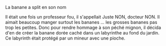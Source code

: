 La banane a split en son nom

Il était une fois un professeur fou, il s'appellait Juste NON, docteur NON.
Il aimait beaucoup manger surtout les bananes ... les grosses bananes pas trop les petites.
Donc pour rendre hommage à son péché mignon, il décida d'en de créer la banane dorée caché dans un labyrinthe au fond du jardin.
Ce labyrinth était protégé par un mineur avec une pioche.

